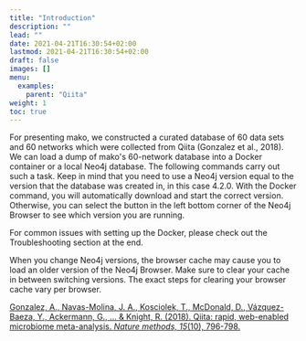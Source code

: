 ```yaml
---
title: "Introduction"
description: ""
lead: ""
date: 2021-04-21T16:30:54+02:00
lastmod: 2021-04-21T16:30:54+02:00
draft: false
images: []
menu: 
  examples:
    parent: "Qiita"
weight: 1
toc: true
---
```


For presenting mako, we constructed a curated database of 60 data sets and 60 networks which were collected from Qiita (Gonzalez et al., 2018). 
We can load a dump of mako's 60-network database into a Docker container or a local Neo4j database. The following commands carry out such a task. Keep in mind that you need to use a Neo4j version equal to the version that the database was created in, in this case 4.2.0. With the Docker command, you will automatically download and start the correct version. Otherwise, you can select the button in the left bottom corner of the Neo4j Browser to see which version you are running. 

For common issues with setting up the Docker, please check out the Troubleshooting section at the end.

When you change Neo4j versions, the browser cache may cause you to load an older version of the Neo4j Browser. Make sure to clear your cache in between switching versions. The exact steps for clearing your browser cache vary per browser. 

<a href="https://www.nature.com/articles/s41592-018-0141-9">Gonzalez, A., Navas-Molina, J. A., Kosciolek, T., McDonald, D., Vázquez-Baeza, Y., Ackermann, G., ... & Knight, R. (2018). Qiita: rapid, web-enabled microbiome meta-analysis. <i>Nature methods, 15</i>(10), 796-798.</a>